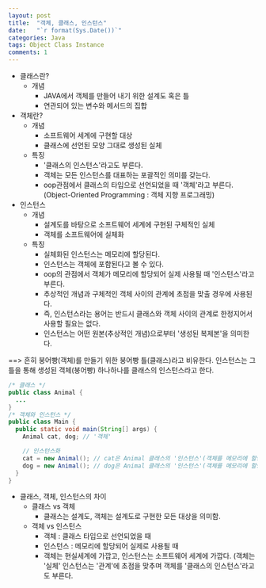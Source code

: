 ```yaml
---
layout: post
title:  "객체, 클래스, 인스턴스"
date:   "`r format(Sys.Date())`"
categories: Java
tags: Object Class Instance
comments: 1
---
```


+ 클래스란?
	+ 개념
		* JAVA에서 객체를 만들어 내기 위한 설계도 혹은 틀 
		* 연관되어 있는 변수와 메서드의 집합<br>
+ 객체란?
	+ 개념
		* 소프트웨어 세계에 구현할 대상
		* 클래스에 선언된 모양 그대로 생성된 실체
	+ 특징
		* '클래스의 인스턴스'라고도 부른다.
		* 객체는 모든 인스턴스를 대표하는 포괄적인 의미를 갖는다.
		* oop관점에서 클래스의 타입으로 선언되었을 때 '객체'라고 부른다.
		(Object-Oriented Programming : 객체 지향 프로그래밍)<br>
+ 인스턴스
	+ 개념
		* 설계도를 바탕으로 소프트웨어 세계에 구현된 구체적인 실체
		* 객체를 소프트웨어에 실체화
	+ 특징
		* 실체화된 인스턴스는 메모리에 할당된다.
		* 인스턴스는 객체에 포함된다고 볼 수 있다.
		* oop의 관점에서 객체가 메모리에 할당되어 실제 사용될 때 '인스턴스'라고 부른다.
		* 추상적인 개념과 구체적인 객체 사이의 관계에 초점을 맞출 경우에 사용된다.
		* 즉, 인스턴스라는 용어는 반드시 클래스와 객체 사이의 관계로 한정지어서 사용할 필요는 없다.
		* 인스턴스는 어떤 원본(추상적인 개념)으로부터 '생성된 복제본'을 의미한다.<br>

==> 흔히 붕어빵(객체)를 만들기 위한 붕어빵 틀(클래스)라고 비유한다.  인스턴스는 그 틀을 통해 생성된 객체(붕어빵) 하나하나를 클래스의 인스턴스라고 한다.

```java
/* 클래스 */
public class Animal {
  ...
}
/* 객체와 인스턴스 */
public class Main {
  public static void main(String[] args) {
    Animal cat, dog; // '객체'

    // 인스턴스화
    cat = new Animal(); // cat은 Animal 클래스의 '인스턴스'(객체를 메모리에 할당)
    dog = new Animal(); // dog은 Animal 클래스의 '인스턴스'(객체를 메모리에 할당)
  }
}
```

+  클래스, 객체, 인스턴스의 차이 
	+ 클래스 vs 객체
		* 클래스는 설계도, 객체는 설계도로 구현한 모든 대상을 의미함.
	+ 객체 vs 인스턴스
		* 객체 : 클래스 타입으로 선언되었을 때
		* 인스턴스 : 메모리에 할당되어 실제로 사용될 때
		* 객체는 현실세계에 가깝고, 인스턴스는 소프트웨어 세계에 가깝다. (객체는 '실체' 인스턴스는 '관계'에 초점을 맞추며 객체를 '클래스의 인스턴스'라고도 부른다.<br>

